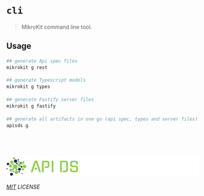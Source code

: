 # `cli`

> MikroKit command line tool.

## Usage

```bash
## generate Api spec files
mikrokit g rest

## generate Typescript models
mikrokit g types

## generate Fastify server files
mikrokit g fastify

## generate all artifacts in one go (api spec, types and server files)
apisds g
```

## &nbsp;

![mikrokit](../../assets/public/banner-inversex90.png?raw=true)

_[MIT](../../LICENSE) LICENSE_
